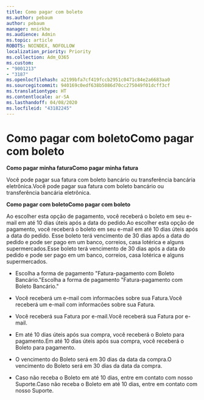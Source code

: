 ```yaml
---
title: Como pagar com boleto
ms.author: pebaum
author: pebaum
manager: mnirkhe
ms.audience: Admin
ms.topic: article
ROBOTS: NOINDEX, NOFOLLOW
localization_priority: Priority
ms.collection: Adm_O365
ms.custom:
- "9001213"
- "3187"
ms.openlocfilehash: a2199bfa7cf419fccb2951c0471c84e2a6683aa0
ms.sourcegitcommit: 940169c0edf638b5086d70cc275049f01dcff3cf
ms.translationtype: HT
ms.contentlocale: ar-SA
ms.lasthandoff: 04/08/2020
ms.locfileid: "43182245"
---
```

# <a name="como-pagar-com-boleto"></a><span data-ttu-id="d0580-102">Como pagar com boleto</span><span class="sxs-lookup"><span data-stu-id="d0580-102">Como pagar com boleto</span></span>

<span data-ttu-id="d0580-103">**Como pagar minha fatura**</span><span class="sxs-lookup"><span data-stu-id="d0580-103">**Como pagar minha fatura**</span></span>

<span data-ttu-id="d0580-104">Você pode pagar sua fatura com boleto bancário ou transferência bancária eletrônica.</span><span class="sxs-lookup"><span data-stu-id="d0580-104">Você pode pagar sua fatura com boleto bancário ou transferência bancária eletrônica.</span></span>

<span data-ttu-id="d0580-105">**Como pagar com  boleto**</span><span class="sxs-lookup"><span data-stu-id="d0580-105">**Como pagar com  boleto**</span></span>

<span data-ttu-id="d0580-106">Ao escolher  esta opção de pagamento, você receberá o boleto em seu e-mail em até 10 dias úteis após a data do pedido.</span><span class="sxs-lookup"><span data-stu-id="d0580-106">Ao escolher  esta opção de pagamento, você receberá o boleto em seu e-mail em até 10 dias úteis após a data do pedido.</span></span> <span data-ttu-id="d0580-107">Esse boleto terá vencimento de 30 dias após a data do pedido e pode ser pago em um banco, correios, casa lotérica e alguns supermercados.</span><span class="sxs-lookup"><span data-stu-id="d0580-107">Esse boleto terá vencimento de 30 dias após a data do pedido e pode ser pago em um banco, correios, casa lotérica e alguns supermercados.</span></span>

- <span data-ttu-id="d0580-108">Escolha a forma de pagamento "Fatura-pagamento com Boleto Bancário."</span><span class="sxs-lookup"><span data-stu-id="d0580-108">Escolha a forma de pagamento "Fatura-pagamento com Boleto Bancário."</span></span>

- <span data-ttu-id="d0580-109">Você receberá um e-mail com informacões sobre sua Fatura.</span><span class="sxs-lookup"><span data-stu-id="d0580-109">Você receberá um e-mail com informacões sobre sua Fatura.</span></span>

- <span data-ttu-id="d0580-110">Você receberá sua Fatura por e-mail.</span><span class="sxs-lookup"><span data-stu-id="d0580-110">Você receberá sua Fatura por e-mail.</span></span>

- <span data-ttu-id="d0580-111">Em até 10 dias úteis após sua compra, você receberá o Boleto para pagamento.</span><span class="sxs-lookup"><span data-stu-id="d0580-111">Em até 10 dias úteis após sua compra, você receberá o Boleto para pagamento.</span></span>

- <span data-ttu-id="d0580-112">O vencimento do Boleto será em 30 dias da data da compra.</span><span class="sxs-lookup"><span data-stu-id="d0580-112">O vencimento do Boleto será em 30 dias da data da compra.</span></span>

- <span data-ttu-id="d0580-113">Caso não receba o Boleto em até 10 dias, entre em contato com nosso Suporte.</span><span class="sxs-lookup"><span data-stu-id="d0580-113">Caso não receba o Boleto em até 10 dias, entre em contato com nosso Suporte.</span></span>

